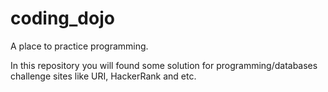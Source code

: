 # coding_dojo


A place to practice programming.

In this repository you will found some solution  for programming/databases challenge sites like URI, HackerRank and etc.
